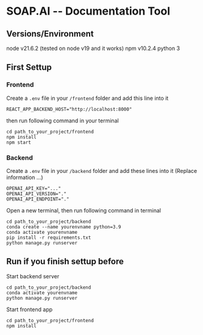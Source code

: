# SOAP.AI   -- Documentation Tool

## Versions/Environment
node  v21.6.2 (tested on node v19 and it works)
npm v10.2.4
python 3


## First Settup

### Frontend

Create a `.env` file in your `/frontend` folder and add this line into it

```
REACT_APP_BACKEND_HOST="http://localhost:8000"
```

then run following command in your terminal

```shell
cd path_to_your_project/frontend
npm install
npm start
```





### Backend

Create a `.env` file in your `/backend` folder and add these lines into it  (Replace information ...)

```
OPENAI_API_KEY="..."
OPENAI_API_VERSION="."
OPENAI_API_ENDPOINT="."
```

Open a new terminal, then run following command in terminal

```shell
cd path_to_your_project/backend
conda create --name yourenvname python=3.9
conda activate yourenvname
pip install -r requirements.txt
python manage.py runserver
```


## Run if you finish settup before
Start backend server

```shell
cd path_to_your_project/backend
conda activate yourenvname
python manage.py runserver
```

Start frontend app
```shell
cd path_to_your_project/frontend
npm install
```

